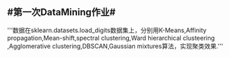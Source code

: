 
#第一次DataMining作业#
---
'''数据在sklearn.datasets.load_digits数据集上，分别用K-Means,Affinity propagation,Mean-shift,spectral clustering,Ward hierarchical clusteering ,Agglomerative clustering,DBSCAN,Gaussian mixtures算法，实现聚类效果.'''


